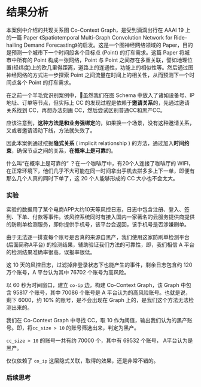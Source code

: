 # 结果分析

本案例中介绍的共现关系图 Co-Context Graph，是受到滴滴出行在 AAAI 19 上的一篇 Paper 《Spatiotemporal Multi-Graph Convolution Network for Ride-hailing Demand Forecasting》的启发。这是一个图神经网络领域的 Paper，目的是预测一个城市下一个时间段各个目标点 \(Point\) 的打车需求。这篇 Paper 将城市中所有的 Point 构成一张网络，Point 与 Point 之间存在多重关联，譬如地理位置\(经纬度\)上的欧几里得距离，道路上的连通性，功能上的相似性等。然后通过图神经网络的方式进一步探索 Point 之间流量在时间上的相关性，从而预测下一个时间点各个 Point 的打车需求。

在之前一个羊毛党识别案例中，虽然我们在图 Schema 中放入了诸如设备号、IP地址、订单等节点，但实际上 CC 的发现过程是依赖于**邀请关系**的，先通过邀请关系找到 CC，再想办法刻画 CC，然后尝试区别普通CC和黑产CC。

应该注意到，**这种方法是和业务强绑定**的，如果换一个场景，没有这种邀请关系，又或者邀请活动下线，方法就失效了。

因此本案例通过挖掘**隐式关系** \( implicit relationship \) 的方法，通过加入**时间约束**，确保节点之间的关系，**在概率上是可靠**的。

什么叫“在概率上是可靠的“ ？在一个咖啡厅中，有20个人连接了咖啡厅的 WIFI，在正常环境下，他们几乎不大可能在同一时间拿出手机去拼多多上下一单，即便有那么几个人真的同时下单了，这 20 个人能够形成的 CC 大小也不会太大。

### 实验

实验的数据用了某个电商APP大约10天等风控日志，日志中包含注册、登入、签到、下单、付款等事件。该风控系统同时有接入国内一家著名的云服务提供商提供的防刷单检测服务，即你提供手机号，该平台会返回，该手机号是否涉嫌刷单。

由于无法逐一排查每个账号是否真的来源自黑产，我们使用这家防刷单检测平台 \(后面简称A平台\) 的检测结果，辅助验证我们方法的可靠性，即，我们相信 A 平台的检测结果准确率很高，误报率很低。

这 10 天的风控日志，过滤掉非登录状态下也能产生的事件，剩余日志包含约 120 万个账号，A 平台认为其中 76702 个账号为高风险。

以 60 秒为时间窗口，建立 `co-ip` 边，构建 Co-Context Graph，该 Graph 中包含 95817 个账号，其中 70086 个账号是 A 平台认为的高风险账号。也就是说，剩下 6000，约 10% 的账号，是不会出现在 Graph  上的，是我们这个方法无法检测出来的。

我们在 Co-Context Graph 中寻找 CC，取 10 作为阈值，输出我们认为的黑产账号。即，将`cc_size > 10` 的账号筛选出来，判定为黑产。

`cc_size > 10` 的账号一共有约 70000 个，其中有 69532 个账号， A平台认为是黑产。

仅仅依赖了 `co_ip` 这层隐式关联，取得的效果，还是非常不错的。

### 后续思考





